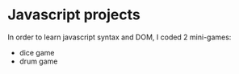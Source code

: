
# Javascript projects

In order to learn javascript syntax and DOM, I coded 2 mini-games:

- dice game
- drum game

